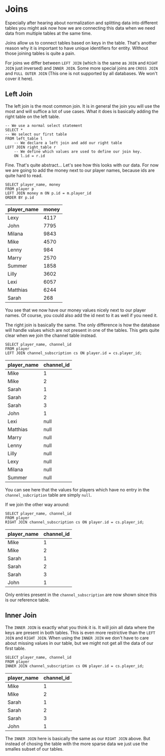 # Joins

Especially after hearing about normalization and splitting data into different tables you might ask now how we are 
connecting this data when we need data from multiple tables at the same time.

Joins allow us to connect tables based on keys in the table. That's another reason why it is important to have unique 
identifiers for entity. Without those joining tables is quite a pain.

For joins we differ between `LEFT JOIN` (which is the same as `JOIN` and `RIGHT JOIN` just inversed) 
and `INNER JOIN`. Some more special joins are `CROSS JOIN` and `FULL OUTER JOIN` (This one is not supported by all 
databases. We won't cover it here).

## Left Join

The left join is the most common join. It is in general the join you will use the most and will suffice a lot of use 
cases. What it does is basically adding the right table on the left table.

```postgresql
-- We use a normal select statement
SELECT *
-- We select our first table
FROM left_table l
    -- We declare a left join and add our right table 
LEFT JOIN right_table r 
    -- We define which values are used to define our join key.
    ON l.id = r.id
```

Fine. That's quite abstract... Let's see how this looks with our data. For now we are going to add the money next to 
our player names, because ids are quite hard to read.

```postgresql
SELECT player_name, money
FROM player p 
LEFT JOIN money m ON p.id = m.player_id
ORDER BY p.id
```

| player\_name | money |
|:-------------|:------|
| Lexy         | 4117  |
| John         | 7795  |
| Milana       | 9843  |
| Mike         | 4570  |
| Lenny        | 984   |
| Marry        | 2570  |
| Summer       | 1858  |
| Lilly        | 3602  |
| Lexi         | 6057  |
| Matthias     | 6244  |
| Sarah        | 268   |

You see that we now have our money values nicely next to our player names. Of course, you could also add the id next 
to it as well if you need it.

The right join is basically the same. The only difference is how the database will handle values which are not 
present in one of the tables. This gets quite clear when we join the channel table instead.

```postgresql
SELECT player_name, channel_id
FROM player
LEFT JOIN channel_subscription cs ON player.id = cs.player_id;
```

| player\_name | channel\_id |
|:-------------|:------------|
| Mike         | 1           |
| Mike         | 2           |
| Sarah        | 1           |
| Sarah        | 2           |
| Sarah        | 3           |
| John         | 1           |
| Lexi         | null        |
| Matthias     | null        |
| Marry        | null        |
| Lenny        | null        |
| Lilly        | null        |
| Lexy         | null        |
| Milana       | null        |
| Summer       | null        |

You can see here that the values for players which have no entry in the `channel_subcription` table are simply `null`.

If we join the other way around:

```postgresql
SELECT player_name, channel_id
FROM player
RIGHT JOIN channel_subscription cs ON player.id = cs.player_id;
```

| player\_name | channel\_id |
|:-------------|:------------|
| Mike         | 1           |
| Mike         | 2           |
| Sarah        | 1           |
| Sarah        | 2           |
| Sarah        | 3           |
| John         | 1           |

Only entries present in the `channel_subscription` are now shown since this is our reference table.

## Inner Join

The `INNER JOIN` is exactly what you think it is. It will join all data where the keys are present in both tables. 
This is even more restrictive than the `LEFT JOIN` and `RIGHT JOIN`. When using the `INNER JOIN` we don't have to 
care about missing values in our table, but we might not get all the data of our first table.

```postgresql
SELECT player_name, channel_id
FROM player
INNER JOIN channel_subscription cs ON player.id = cs.player_id;
```

| player\_name | channel\_id |
|:-------------|:------------|
| Mike         | 1           |
| Mike         | 2           |
| Sarah        | 1           |
| Sarah        | 2           |
| Sarah        | 3           |
| John         | 1           |


The `INNER JOIN` here is basically the same as our `RIGHT JOIN` above. But instead of chosing the table with the 
more sparse data we just use the smalles subset of our tables.

